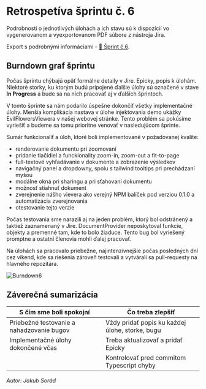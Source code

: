 # Retrospetíva šprintu č. 6

Podrobnosti o jednotlivých úlohách a ich stavu sú k dispozícií vo vygenerovanom a vyexportovanom PDF súbore z nástroja Jira.

Export s podrobnými informáciami - [:closed_book: Šprint č.6](@site/static/pdf/sprintExport6.pdf).

## Burndown graf šprintu

Počas šprintu chýbajú opäť formálne detaily v Jire. Epicky, popis k úlohám. Niektoré storky, ku ktorým budú pripojené ďalšie úlohy sú označené v stave **In Progress** a bude sa na nich pracovať aj v ďalších šprintoch.

V tomto šprinte sa nám podarilo úspešne dokončiť všetky implementačné úlohy. Menšia komplikácia nastava v úlohe injektovania demo ukážky EvilFlowersViewera v našej webovej stránke. Tento problém sa pokúsime vyriešiť a budeme sa tomu prioritne venovať v nasledujúcom šprinte.

Sumár funkcionalíť a úloh, ktoré boli implementované v požadovanej kvalite:

- renderovanie dokumentu pri zoomovaní
- pridanie tlačidiel a funckionality zoom-in, zoom-out a fit-to-page
- full-textové vyhľadávanie v dokumente a zobrazenie výsledkov
- navigačný panel a dropdowny, spolu s tailwind tooltips pri prechádzaní myšou
- modálne okná pri sharingu a pri sťahovaní dokumentu
- možnosť stiahnuť dokument
- zverejnenie nášho vievera ako verejný NPM balíček pod verziou 0.1.0 a automatizácia zverejnovania
- otestovanie tejto verzie

Počas testovania sme narazili aj na jeden problém, ktorý bol odstránený a taktiež zaznamenaný v Jire. DocumentProvider neposkytoval funkcie, objekty a premenné tam, kde to bolo žiaduce. Tento bug bol vyriešený promptne a ostatní členovia mohli ďalej pracovať.

Na úlohách sa pracovalo priebežne, najintenzívnejšie počas posledných dní cez víkend, kde sa riešenia zároveň testovali a vytvárali sa pull-requesty na hlavného repozitára.

![Burndown6](@site/static/img/burndown6.png)

## Záverečná sumarizácia

| **S čím sme boli spokojní**               | **Čo treba zlepšiť**                            |
| ----------------------------------------- | ----------------------------------------------- |
| Priebežné testovanie a nahadzovanie bugov | Vždy pridať popis ku každej úlohe, storke, bugu |
| Implementačné úlohy dokončené včas        | Treba aktualizovať a pridať Epicky              |
|                                           | Kontrolovať pred commitom Typescript chyby      |

_Autor: Jakub Sorád_
